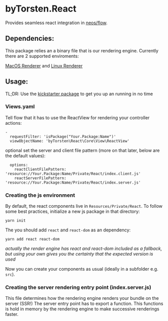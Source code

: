 # byTorsten.React
Provides seamless react integration in [neos/flow](https://flow.neos.io/). 

## Dependencies:
This package relies an a binary file that is our rendering engine. 
Currently there are 2 supported enviroments:

[MacOS Renderer](https://github.com/bytorsten/byTorsten.React.macOSRenderer) and [Linux Renderer](https://github.com/bytorsten/byTorsten.React.LinuxRenderer)

## Usage:
TL;DR: Use the [kickstarter package](https://github.com/bytorsten/byTorsten.React.Kickstarter) to get you up an running in no time


### Views.yaml
Tell flow that it has to use the ReactView for rendering your controller actions:
```
-
  requestFilter: 'isPackage("Your.Package:Name")'
  viewObjectName: 'byTorsten\React\Core\View\ReactView'
```
optional set the server and client file pattern (more on that later, below are the default values):
```
  options:
    reactClientFilePattern: 'resource://Your.Package:Name/Private/React/index.client.js'
    reactServerFilePattern: 'resource://Your.Package:Name/Private/React/index.server.js'
```

### Creating the js environment
By default, the react components live in `Resources/Private/React`. To follow some best practices, initialize a new js package in that directory:
```
yarn init
```
The you should add `react` and `react-dom` as an dependency:
```
yarn add react react-dom
```
*actually the render engine has react and react-dom included as a fallback, but using your own gives you the certainty that the expected version is used*

Now you can create your components as usual (ideally in a subfolder e.g. `src`).

### Creating the server rendering entry point (index.server.js)
This file determines how the rendering engine renders your bundle on the server (SSR!) 
The server entry point has to export a function. This functions is hold in memory by the rendering engine to make successive renderings faster.
